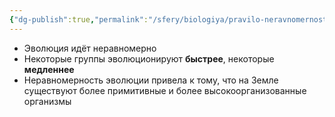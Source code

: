 ```yaml
---
{"dg-publish":true,"permalink":"/sfery/biologiya/pravilo-neravnomernosti-evolyuczii/","tags":["Эволюция"]}
---
```


- Эволюция идёт неравномерно 
- Некоторые группы эволюционируют **быстрее**, некоторые **медленнее** 
- Неравномерность эволюции привела к тому, что на Земле существуют более примитивные и более высокоорганизованные организмы 